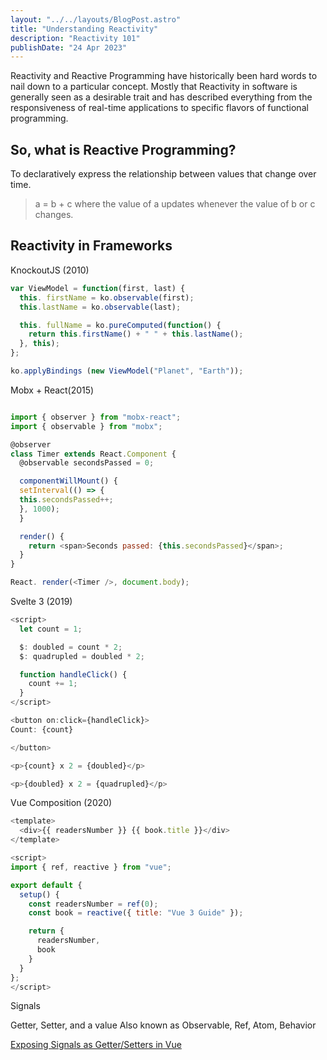 ```yaml
---
layout: "../../layouts/BlogPost.astro"
title: "Understanding Reactivity"
description: "Reactivity 101"
publishDate: "24 Apr 2023"
---
```


Reactivity and Reactive Programming have historically been hard words to nail down to a particular concept. Mostly that Reactivity in software is generally seen as a desirable trait and has described everything from the responsiveness of real-time applications to specific flavors of functional programming.

## So, what is Reactive Programming?
To declaratively express the relationship between values that change over time.

> a = b + c
> where the value of a updates whenever the value of b or c changes.

## Reactivity in Frameworks

KnockoutJS (2010)
```javascript
var ViewModel = function(first, last) {
  this. firstName = ko.observable(first);
  this.lastName = ko.observable(last);

  this. fullName = ko.pureComputed(function() {
    return this.firstName() + " " + this.lastName();
  }, this);
};

ko.applyBindings (new ViewModel("Planet", "Earth"));
```

Mobx + React(2015)
```javascript

import { observer } from "mobx-react";
import { observable } from "mobx";

@observer
class Timer extends React.Component {
  @observable secondsPassed = 0;

  componentWillMount() {
  setInterval(() => {
  this.secondsPassed++;
  }, 1000);
  }

  render() {
    return <span>Seconds passed: {this.secondsPassed}</span>;
  }
}

React. render(<Timer />, document.body);
```

Svelte 3 (2019)
```javascript
<script>
  let count = 1;

  $: doubled = count * 2;
  $: quadrupled = doubled * 2;

  function handleClick() {
    count += 1;
  }
</script>

<button on:click={handleClick}>
Count: {count}

</button>

<p>{count} x 2 = {doubled}</p>

<p>{doubled} x 2 = {quadrupled}</p>

```

Vue Composition (2020)
```javascript
<template>
  <div>{{ readersNumber }} {{ book.title }}</div>
</template>

<script>
import { ref, reactive } from "vue";

export default {
  setup() {
    const readersNumber = ref(0);
    const book = reactive({ title: "Vue 3 Guide" });

    return {
      readersNumber,
      book
    }
  }
};
</script>

```


Signals

Getter, Setter, and a value
Also known as Observable, Ref, Atom, Behavior

[Exposing Signals as Getter/Setters in Vue](https://github.com/vuejs/core/blob/main/packages/reactivity/src/ref.ts#L146)


